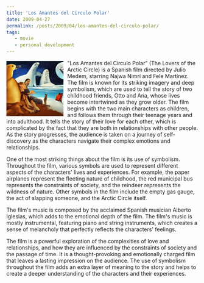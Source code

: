 ```yaml
---
title: 'Los Amantes del Círculo Polar'
date: 2009-04-27
permalink: /posts/2009/04/los-amantes-del-circulo-polar/
tags:
   - movie
   - personal development
---
```


<img width="150" alt="polar" src="/images/posts/los-amantes-del-circulo-polar.png" style="float: left; margin-right: 10px;" /> "Los Amantes del Círculo Polar" (The Lovers of the Arctic Circle) is a Spanish film directed by Julio Medem, starring Najwa Nimri and Fele Martínez. The film is known for its striking imagery and deep symbolism, which are used to tell the story of two childhood friends, Otto and Ana, whose lives become intertwined as they grow older. The film begins with the two main characters as children, and follows them through their teenage years and into adulthood. It tells the story of their love for each other, which is complicated by the fact that they are both in relationships with other people. As the story progresses, the audience is taken on a journey of self-discovery as the characters navigate their complex emotions and relationships.

One of the most striking things about the film is its use of symbolism. Throughout the film, various symbols are used to represent different aspects of the characters' lives and experiences. For example, the paper airplanes represent the fleeting nature of childhood, the red municipal bus represents the constraints of society, and the reindeer represents the wildness of nature. Other symbols in the film include the empty gas gauge, the act of slapping someone, and the Arctic Circle itself.

The film's music is composed by the acclaimed Spanish musician Alberto Iglesias, which adds to the emotional depth of the film. The film's music is mostly instrumental, featuring piano and string instruments, which creates a sense of melancholy that perfectly reflects the characters' feelings.

The film is a powerful exploration of the complexities of love and relationships, and how they are influenced by the constraints of society and the passage of time. It is a thought-provoking and emotionally charged film that leaves a lasting impression on the audience. The use of symbolism throughout the film adds an extra layer of meaning to the story and helps to create a deeper understanding of the characters and their experiences.
